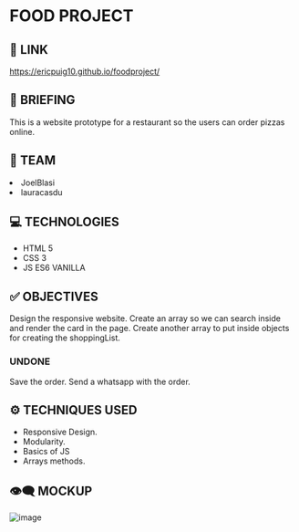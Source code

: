 
# FOOD PROJECT

## 🔗 LINK
https://ericpuig10.github.io/foodproject/

## 📜 BRIEFING
This is a website prototype for a restaurant so the users can order pizzas online. 

## 👥 TEAM
<li>JoelBlasi</li>
<li>lauracasdu </li>

## 💻 TECHNOLOGIES
- HTML 5
- CSS 3
- JS ES6  VANILLA

## ✅ OBJECTIVES
Design the responsive website.
Create an array so we can search inside and render the card in the page.
Create another array to put inside objects for creating the shoppingList.
### UNDONE
Save the order.
Send a whatsapp with the order.


## ⚙️ TECHNIQUES USED
- Responsive Design.
- Modularity.
- Basics of JS
- Arrays methods.



##  👁️‍🗨️ MOCKUP
![image](https://user-images.githubusercontent.com/102654586/166195153-9c722f84-d301-4b41-8187-d736216c5ef9.png)
